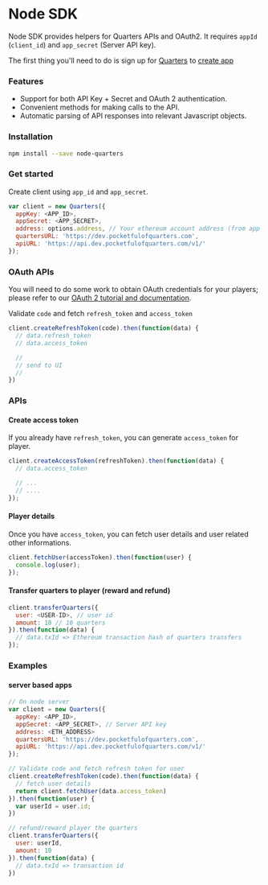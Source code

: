 # Node SDK

Node SDK provides helpers for Quarters APIs and OAuth2. It requires
`appId` (`client_id`) and `app_secret` (Server API key).

The first thing you'll need to do is sign up for [Quarters](https://dev.pocketfulofquarters.com) to [create app](../guides/create-app.md)

### Features

* Support for both API Key + Secret and OAuth 2 authentication.
* Convenient methods for making calls to the API.
* Automatic parsing of API responses into relevant Javascript objects.

### Installation

```bash
npm install --save node-quarters
```

### Get started

Create client using `app_id` and `app_secret`.

```js
var client = new Quarters({
  appKey: <APP_ID>,
  appSecret: <APP_SECRET>,
  address: options.address, // Your ethereum account address (from app page)
  quartersURL: 'https://dev.pocketfulofquarters.com',
  apiURL: 'https://api.dev.pocketfulofquarters.com/v1/'
});
```

### OAuth APIs

You will need to do some work to obtain OAuth credentials for your players; please refer to our [OAuth 2 tutorial and documentation](../oauth/introduction.md).

Validate `code` and fetch `refresh_token` and `access_token`

```js
client.createRefreshToken(code).then(function(data) {
  // data.refresh_token
  // data.access_token

  //
  // send to UI
  //
})
```

### APIs

#### Create access token

If you already have `refresh_token`, you can generate `access_token` for player.

```js
client.createAccessToken(refreshToken).then(function(data) {
  // data.access_token

  // ...
  // ....
});
```

#### Player details

Once you have `access_token`, you can fetch user details and user related other informations.

```js
client.fetchUser(accessToken).then(function(user) {
  console.log(user);
});
```

#### Transfer quarters to player (reward and refund)

```js
client.transferQuarters({
  user: <USER-ID>, // user id
  amount: 10 // 10 quarters
}).then(function(data) {
  // data.txId => Ethereum transaction hash of quarters transfers
});
```

### Examples

#### server based apps

```js
// On node server
var client = new Quarters({
  appKey: <APP_ID>,
  appSecret: <APP_SECRET>, // Server API key
  address: <ETH_ADDRESS>
  quartersURL: 'https://dev.pocketfulofquarters.com',
  apiURL: 'https://api.dev.pocketfulofquarters.com/v1/'
});

// Validate code and fetch refresh token for user
client.createRefreshToken(code).then(function(data) {
  // fetch user details
  return client.fetchUser(data.access_token)
}).then(function(user) {
  var userId = user.id;
})

// refund/reward player the quarters
client.transferQuarters({
  user: userId,
  amount: 10
}).then(function(data) {
  // data.txId => transaction id
})
```

